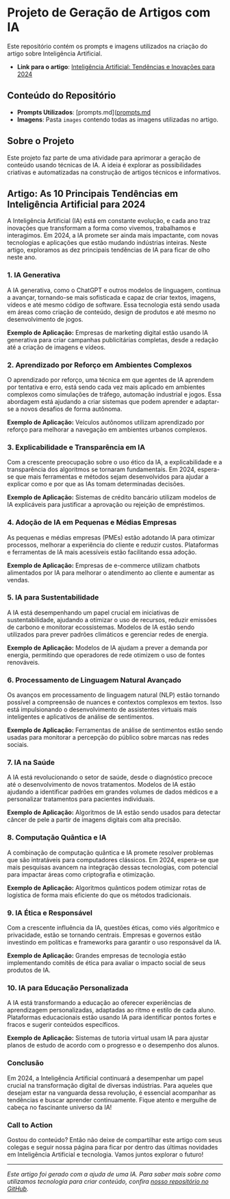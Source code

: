 # Projeto de Geração de Artigos com IA

Este repositório contém os prompts e imagens utilizados na criação do artigo sobre Inteligência Artificial.

- **Link para o artigo**: [Inteligência Artificial: Tendências e Inovações para 2024](https://github.com/user-attachments/files/17116458/Tendencias_IA_2024.docx)

## Conteúdo do Repositório

- **Prompts Utilizados**: [prompts.md]([prompts.md](https://github.com/arthurmassimetti/LicaoDeCasa/DIO/Prompts.md)
- **Imagens**: Pasta `images` contendo todas as imagens utilizadas no artigo.

## Sobre o Projeto

Este projeto faz parte de uma atividade para aprimorar a geração de conteúdo usando técnicas de IA. A ideia é explorar as possibilidades criativas e automatizadas na construção de artigos técnicos e informativos.

## Artigo: As 10 Principais Tendências em Inteligência Artificial para 2024

A Inteligência Artificial (IA) está em constante evolução, e cada ano traz inovações que transformam a forma como vivemos, trabalhamos e interagimos. Em 2024, a IA promete ser ainda mais impactante, com novas tecnologias e aplicações que estão mudando indústrias inteiras. Neste artigo, exploramos as dez principais tendências de IA para ficar de olho neste ano.

### 1. IA Generativa

A IA generativa, como o ChatGPT e outros modelos de linguagem, continua a avançar, tornando-se mais sofisticada e capaz de criar textos, imagens, vídeos e até mesmo código de software. Essa tecnologia está sendo usada em áreas como criação de conteúdo, design de produtos e até mesmo no desenvolvimento de jogos.

**Exemplo de Aplicação:** Empresas de marketing digital estão usando IA generativa para criar campanhas publicitárias completas, desde a redação até a criação de imagens e vídeos.

### 2. Aprendizado por Reforço em Ambientes Complexos

O aprendizado por reforço, uma técnica em que agentes de IA aprendem por tentativa e erro, está sendo cada vez mais aplicado em ambientes complexos como simulações de tráfego, automação industrial e jogos. Essa abordagem está ajudando a criar sistemas que podem aprender e adaptar-se a novos desafios de forma autônoma.

**Exemplo de Aplicação:** Veículos autônomos utilizam aprendizado por reforço para melhorar a navegação em ambientes urbanos complexos.

### 3. Explicabilidade e Transparência em IA

Com a crescente preocupação sobre o uso ético da IA, a explicabilidade e a transparência dos algoritmos se tornaram fundamentais. Em 2024, espera-se que mais ferramentas e métodos sejam desenvolvidos para ajudar a explicar como e por que as IAs tomam determinadas decisões.

**Exemplo de Aplicação:** Sistemas de crédito bancário utilizam modelos de IA explicáveis para justificar a aprovação ou rejeição de empréstimos.

### 4. Adoção de IA em Pequenas e Médias Empresas

As pequenas e médias empresas (PMEs) estão adotando IA para otimizar processos, melhorar a experiência do cliente e reduzir custos. Plataformas e ferramentas de IA mais acessíveis estão facilitando essa adoção.

**Exemplo de Aplicação:** Empresas de e-commerce utilizam chatbots alimentados por IA para melhorar o atendimento ao cliente e aumentar as vendas.

### 5. IA para Sustentabilidade

A IA está desempenhando um papel crucial em iniciativas de sustentabilidade, ajudando a otimizar o uso de recursos, reduzir emissões de carbono e monitorar ecossistemas. Modelos de IA estão sendo utilizados para prever padrões climáticos e gerenciar redes de energia.

**Exemplo de Aplicação:** Modelos de IA ajudam a prever a demanda por energia, permitindo que operadores de rede otimizem o uso de fontes renováveis.

### 6. Processamento de Linguagem Natural Avançado

Os avanços em processamento de linguagem natural (NLP) estão tornando possível a compreensão de nuances e contextos complexos em textos. Isso está impulsionando o desenvolvimento de assistentes virtuais mais inteligentes e aplicativos de análise de sentimentos.

**Exemplo de Aplicação:** Ferramentas de análise de sentimentos estão sendo usadas para monitorar a percepção do público sobre marcas nas redes sociais.

### 7. IA na Saúde

A IA está revolucionando o setor de saúde, desde o diagnóstico precoce até o desenvolvimento de novos tratamentos. Modelos de IA estão ajudando a identificar padrões em grandes volumes de dados médicos e a personalizar tratamentos para pacientes individuais.

**Exemplo de Aplicação:** Algoritmos de IA estão sendo usados para detectar câncer de pele a partir de imagens digitais com alta precisão.

### 8. Computação Quântica e IA

A combinação de computação quântica e IA promete resolver problemas que são intratáveis para computadores clássicos. Em 2024, espera-se que mais pesquisas avancem na integração dessas tecnologias, com potencial para impactar áreas como criptografia e otimização.

**Exemplo de Aplicação:** Algoritmos quânticos podem otimizar rotas de logística de forma mais eficiente do que os métodos tradicionais.

### 9. IA Ética e Responsável

Com a crescente influência da IA, questões éticas, como viés algorítmico e privacidade, estão se tornando centrais. Empresas e governos estão investindo em políticas e frameworks para garantir o uso responsável da IA.

**Exemplo de Aplicação:** Grandes empresas de tecnologia estão implementando comitês de ética para avaliar o impacto social de seus produtos de IA.

### 10. IA para Educação Personalizada

A IA está transformando a educação ao oferecer experiências de aprendizagem personalizadas, adaptadas ao ritmo e estilo de cada aluno. Plataformas educacionais estão usando IA para identificar pontos fortes e fracos e sugerir conteúdos específicos.

**Exemplo de Aplicação:** Sistemas de tutoria virtual usam IA para ajustar planos de estudo de acordo com o progresso e o desempenho dos alunos.

### Conclusão

Em 2024, a Inteligência Artificial continuará a desempenhar um papel crucial na transformação digital de diversas indústrias. Para aqueles que desejam estar na vanguarda dessa revolução, é essencial acompanhar as tendências e buscar aprender continuamente. Fique atento e mergulhe de cabeça no fascinante universo da IA!

### Call to Action

Gostou do conteúdo? Então não deixe de compartilhar este artigo com seus colegas e seguir nossa página para ficar por dentro das últimas novidades em Inteligência Artificial e tecnologia. Vamos juntos explorar o futuro!

---

*Este artigo foi gerado com a ajuda de uma IA. Para saber mais sobre como utilizamos tecnologia para criar conteúdo, confira [nosso repositório no GitHub](https://github.com/seurepositorio).*
